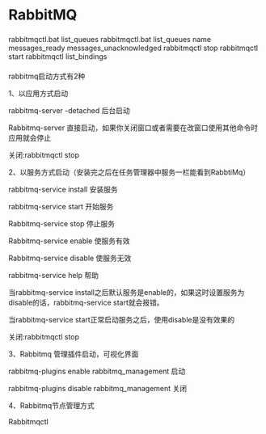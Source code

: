 # RabbitMQ

### 
#### 
rabbitmqctl.bat list_queues
rabbitmqctl.bat list_queues name messages_ready messages_unacknowledged
rabbitmqctl stop
rabbitmqctl start
rabbitmqctl list_bindings

####



rabbitmq启动方式有2种

1、以应用方式启动

rabbitmq-server -detached 后台启动

Rabbitmq-server 直接启动，如果你关闭窗口或者需要在改窗口使用其他命令时应用就会停止

 关闭:rabbitmqctl stop

2、以服务方式启动（安装完之后在任务管理器中服务一栏能看到RabbtiMq）

rabbitmq-service install 安装服务

rabbitmq-service start 开始服务

Rabbitmq-service stop  停止服务

Rabbitmq-service enable 使服务有效

Rabbitmq-service disable 使服务无效

rabbitmq-service help 帮助

当rabbitmq-service install之后默认服务是enable的，如果这时设置服务为disable的话，rabbitmq-service start就会报错。

当rabbitmq-service start正常启动服务之后，使用disable是没有效果的

  关闭:rabbitmqctl stop

3、Rabbitmq 管理插件启动，可视化界面

rabbitmq-plugins enable rabbitmq_management 启动

rabbitmq-plugins disable rabbitmq_management 关闭

 

4、Rabbitmq节点管理方式

Rabbitmqctl

